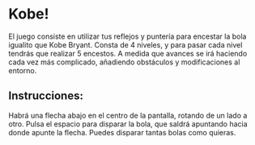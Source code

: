 # Kobe!

El juego consiste en utilizar tus reflejos y puntería para encestar la bola igualito que Kobe Bryant. Consta de 4 niveles, y para pasar cada nivel tendrás que realizar 5 encestos. A medida que avances se irá haciendo cada vez más complicado, añadiendo obstáculos y modificaciones al entorno.

## Instrucciones:

Habrá una flecha abajo en el centro de la pantalla, rotando de un lado a otro. 
Pulsa el espacio para disparar la bola, que saldrá apuntando hacia donde apunte la flecha.
Puedes disparar tantas bolas como quieras.
